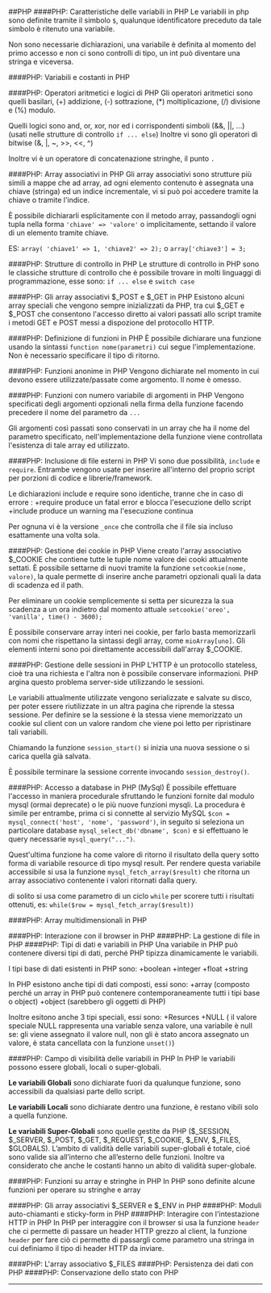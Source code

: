 ##PHP
####PHP: Caratteristiche delle variabili in PHP
Le variabili in php sono definite tramite il simbolo `$`, qualunque identificatore preceduto da tale simbolo è ritenuto una variabile.

Non sono necessarie dichiarazioni, una variabile è definita al momento del primo accesso e non ci sono controlli di tipo, un int può diventare una stringa e viceversa.

####PHP: Variabili e costanti in PHP

####PHP: Operatori aritmetici e logici di PHP
Gli operatori aritmetici sono quelli basilari, (+) addizione, (-) sottrazione, (*) moltiplicazione, (/) divisione e (%) modulo.

Quelli logici sono and, or, xor, nor ed i corrispondenti simboli (&&, ||, ...)(usati nelle strutture di controllo `if ... else`)
Inoltre vi sono gli operatori di bitwise (&, |, ~, >>, <<, ^)

Inoltre vi è un operatore di concatenazione stringhe, il punto `.`

####PHP: Array associativi in PHP
Gli array associativi sono strutture più simili a mappe che ad array, ad ogni elemento contenuto è assegnata una chiave (stringa) ed un indice incrementale, vi si può poi accedere tramite la chiave o tramite l'indice.

È possibile dichiararli esplicitamente con il metodo array, passandogli ogni tupla nella forma `'chiave' => 'valore'` o implicitamente, settando il valore di un elemento tramite chiave.

ES: `array( 'chiave1' => 1, 'chiave2' => 2);` o `array['chiave3'] = 3;`

####PHP: Strutture di controllo in PHP
Le strutture di controllo in PHP sono le classiche strutture di controllo che è possibile trovare in molti linguaggi di programmazione, esse sono: `if ... else` e `switch case`

####PHP: Gli array associativi $_POST e $_GET in PHP
Esistono alcuni array speciali che vengono sempre inizializzati da PHP, tra cui $\_GET e $\_POST che consentono l'accesso diretto ai valori passati allo script tramite i metodi GET e POST messi a dispozione del protocollo HTTP. 

####PHP: Definizione di funzioni in PHP
È possibile dichiarare una funzione usando la sintassi `function nome(parametri)` cui segue l'implementazione. Non è necessario specificare il tipo di ritorno.

####PHP: Funzioni anonime in PHP
Vengono dichiarate nel momento in cui devono essere utilizzate/passate come argomento. Il nome è omesso.

####PHP: Funzioni con numero variabile di argomenti in PHP
Vengono specificati degli argomenti opzionali nella firma della funzione facendo precedere il nome del parametro da `...`

Gli argomenti così passati sono conservati in un array che ha il nome del parametro specificato, nell'implementazione della funzione viene controllata l'esistenza di tale array ed utilizzato.

####PHP: Inclusione di file esterni in PHP
Vi sono due possibilità, `include` e `require`. Entrambe vengono usate per inserire all'interno del proprio script per porzioni di codice e librerie/framework.

Le dichiarazioni include e require sono identiche, tranne che in caso di errore :
+require produce un fatal error e blocca l'esecuzione dello script
+include produce un warning ma l'esecuzione continua

Per ognuna vi è la versione `_once` che controlla che il file sia incluso esattamente una volta sola.

####PHP: Gestione dei cookie in PHP
Viene creato l'array associativo $\_COOKIE che contiene tutte le tuple nome valore dei cooki attualmente settati.
È possibile settarne di nuovi tramite la funzione `setcookie(nome, valore)`, la quale permette di inserire anche parametri opzionali quali la data di scadenza ed il path. 

Per eliminare un cookie semplicemente si setta per sicurezza la sua scadenza a un ora indietro dal momento attuale  `setcookie('oreo', 'vanilla', time() - 3600);`

È possibile conservare array interi nei cookie, per farlo basta memorizzarli con nomi che rispettano la sintassi degli array, come `mioArray[uno]`. Gli elementi interni sono poi direttamente accessibili dall'array $_COOKIE.

####PHP: Gestione delle sessioni in PHP
L'HTTP è un protocollo stateless, cioè tra una richiesta e l'altra non è possibile conservare informazioni. PHP argina questo problema server-side utilizzando le sessioni.

Le variabili attualmente utilizzate vengono serializzate e salvate su disco, per poter essere riutilizzate in un altra pagina che riprende la stessa sessione.
Per definire se la sessione è la stessa viene memorizzato un cookie sul client con un valore random che viene poi letto per ripristinare tali variabili.

Chiamando la funzione `session_start()` si inizia una nuova sessione o si carica quella già salvata. 

È possibile terminare la sessione corrente invocando `session_destroy()`.

####PHP: Accesso a database in PHP (MySql)
È possibile effettuare l'accesso in maniera procedurale sfruttando le funzioni fornite dal modulo mysql (ormai deprecate) o le più nuove funzioni mysqli.
La procedura è simile per entrambe, prima ci si connette al servizio MySQL `$con = mysql_connect('host', 'nome', 'password')`, in seguito si seleziona un particolare database `mysql_select_db('dbname', $con)` e si effettuano le query necessarie `mysql_query("...")`. 

Quest'ultima funzione ha come valore di ritorno il risultato della query sotto forma di variabile resource di tipo mysql result. Per rendere questa variabile accessibile si usa la funzione `mysql_fetch_array($result)` che ritorna un array associativo contenente i valori ritornati dalla query.

di solito si usa come parametro di un ciclo `while` per scorere tutti i risultati ottenuti, es: `while($row = mysql_fetch_array($result))`

####PHP: Array multidimensionali in PHP

####PHP: Interazione con il browser in PHP
####PHP: La gestione di file in PHP
####PHP: Tipi di dati e variabili in PHP
Una variabile in PHP può contenere diversi tipi di dati, perché PHP tipizza dinamicamente le variabili.

I tipi base di dati esistenti in PHP sono:
+boolean
+integer
+float
+string

In PHP esistono anche tipi di dati composti, essi sono:
+array (composto perché un array in PHP può contenere contemporaneamente tutti i tipi base o object)
+object (sarebbero gli oggetti di PHP)

Inoltre esitono anche 3 tipi speciali, essi sono:
+Resurces 
+NULL ( il valore speciale NULL rappresenta una variable senza valore, una variabile è null se: gli viene assegnato il valore null, non gli è stato ancora assegnato un valore, è stata cancellata con la funzione `unset()`)

####PHP: Campo di visibilità delle variabili in PHP
In PHP le variabili possono essere globali, locali o super-globali.

__Le variabili Globali__ sono dichiarate fuori da qualunque funzione, sono accessibili da qualsiasi parte dello script.

__Le variabili Locali__ sono dichiarate dentro una funzione, è restano vibili solo a quella funzione.

__Le variabili Super-Globali__ sono quelle gestite da PHP ($\_SESSION, $\_SERVER, $\_POST, $\_GET, $\_REQUEST, $\_COOKIE, $\_ENV, $\_FILES, $GLOBALS).
L’ambito di validità delle variabili super-globali é totale, cioé sono valide sia all’interno che all’esterno delle funzioni. Inoltre va considerato che anche le costanti hanno un abito di validità super-globale.

####PHP: Funzioni su array e stringhe in PHP
In PHP sono definite alcune funzioni per operare su stringhe e array

####PHP: Gli array associativi $_SERVER e $_ENV in PHP
####PHP: Moduli auto-chiamanti e sticky-form in PHP
####PHP: Interagire con l'intestazione HTTP in PHP
In PHP per interaggire con il browser si usa la funzione `header` che ci permette di passare un header HTTP grezzo al client, la funzione `header` per fare ciò ci permette di passargli come parametro una stringa in cui definiamo il tipo di header HTTP da inviare.

####PHP: L'array associativo $_FILES
####PHP: Persistenza dei dati con PHP
####PHP: Conservazione dello stato con PHP
___
